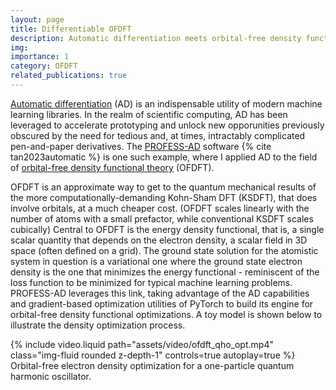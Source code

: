 ```yaml
---
layout: page
title: Differentiable OFDFT
description: Automatic differentiation meets orbital-free density functional theory
img: 
importance: 1
category: OFDFT
related_publications: true
---
```


[Automatic differentiation](https://en.wikipedia.org/wiki/Automatic_differentiation) (AD) is an indispensable utility of modern machine 
learning libraries. In the realm of scientific computing, AD has been leveraged to accelerate prototyping and unlock new opporunities
previously obscured by the need for tedious and, at times, intractably complicated pen-and-paper derivatives. 
The [PROFESS-AD](https://github.com/profess-dev/profess-ad) software {% cite tan2023automatic %} is one such example, where I applied AD
to the field of [orbital-free density functional theory](https://pubs.acs.org/doi/10.1021/acs.chemrev.2c00758) (OFDFT).

OFDFT is an approximate way to get to the quantum mechanical results of the more computationally-demanding Kohn-Sham DFT (KSDFT), that does
involve orbitals, at a much cheaper cost. (OFDFT scales linearly with the number of atoms with a small prefactor, while conventional KSDFT 
scales cubically) Central to OFDFT is the energy density functional, that is, a single scalar quantity that depends on the electron density,
a scalar field in 3D space (often defined on a grid). The ground state solution for the atomistic system in question is a variational one where
the ground state electron density is the one that minimizes the energy functional - reminiscent of the loss function to be minimized for typical
machine learning problems. PROFESS-AD leverages this link, taking advantage of the AD capabilities and gradient-based optimization utilities of
PyTorch to build its engine for orbital-free density functional optimizations. A toy model is shown below to illustrate the density optimization
process.

<div class="row">
    <div class="col-sm mt-3 mt-md-0">
        {% include video.liquid path="assets/video/ofdft_qho_opt.mp4" class="img-fluid rounded z-depth-1" controls=true autoplay=true %}
    </div>
</div>
<div class="caption">
    Orbital-free electron density optimization for a one-particle quantum harmonic oscillator.
</div>
